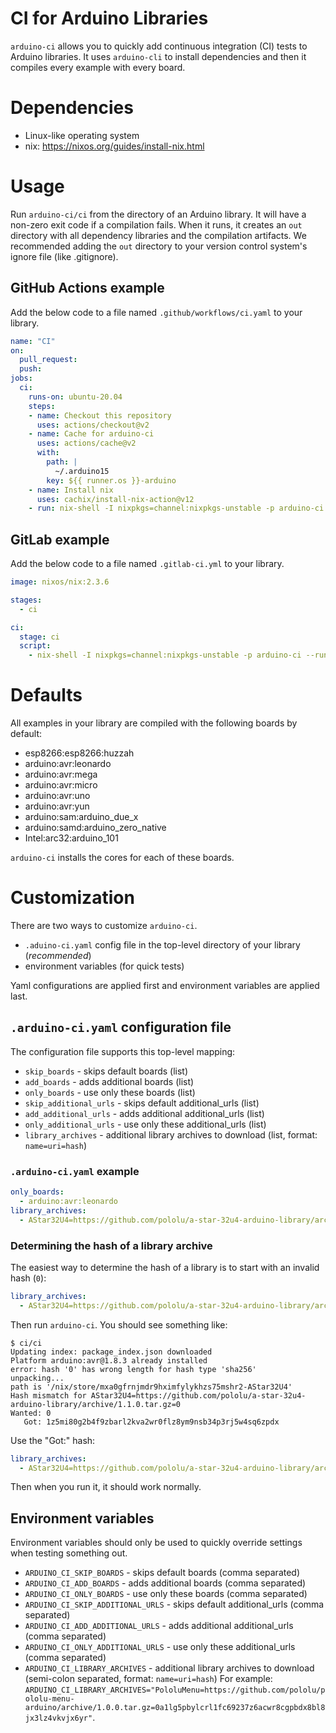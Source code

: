 # CI for Arduino Libraries

`arduino-ci` allows you to quickly add continuous integration (CI) tests to Arduino libraries. It uses `arduino-cli` to install dependencies and then it compiles every example with every board.

# Dependencies

* Linux-like operating system
* nix: https://nixos.org/guides/install-nix.html

# Usage

Run `arduino-ci/ci` from the directory of an Arduino library. It will have a non-zero exit code if a compilation fails. When it runs, it creates an `out` directory with all dependency libraries and the compilation artifacts. We recommended adding the `out` directory to your version control system's ignore file (like .gitignore).

## GitHub Actions example

Add the below code to a file named `.github/workflows/ci.yaml` to your library.

```yaml
name: "CI"
on:
  pull_request:
  push:
jobs:
  ci:
    runs-on: ubuntu-20.04
    steps:
    - name: Checkout this repository
      uses: actions/checkout@v2
    - name: Cache for arduino-ci
      uses: actions/cache@v2
      with:
        path: |
          ~/.arduino15
        key: ${{ runner.os }}-arduino
    - name: Install nix
      uses: cachix/install-nix-action@v12
    - run: nix-shell -I nixpkgs=channel:nixpkgs-unstable -p arduino-ci --run "arduino-ci"
```

## GitLab example

Add the below code to a file named `.gitlab-ci.yml` to your library.

```yaml
image: nixos/nix:2.3.6

stages:
  - ci

ci:
  stage: ci
  script:
    - nix-shell -I nixpkgs=channel:nixpkgs-unstable -p arduino-ci --run "arduino-ci"
```

# Defaults

All examples in your library are compiled with the following boards by default:

* esp8266:esp8266:huzzah
* arduino:avr:leonardo
* arduino:avr:mega
* arduino:avr:micro
* arduino:avr:uno
* arduino:avr:yun
* arduino:sam:arduino_due_x
* arduino:samd:arduino_zero_native
* Intel:arc32:arduino_101

`arduino-ci` installs the cores for each of these boards.

# Customization

There are two ways to customize `arduino-ci`.

* `.aduino-ci.yaml` config file in the top-level directory of your library (*recommended*)
* environment variables (for quick tests)

Yaml configurations are applied first and environment variables are applied last.

## `.arduino-ci.yaml` configuration file

The configuration file supports this top-level mapping:

* `skip_boards` - skips default boards (list)
* `add_boards` -  adds additional boards (list)
* `only_boards` -  use only these boards (list)
* `skip_additional_urls` - skips default additional_urls (list)
* `add_additional_urls` -  adds additional additional_urls (list)
* `only_additional_urls` -  use only these additional_urls (list)
* `library_archives` - additional library archives to download (list, format: `name=uri=hash`)

### `.arduino-ci.yaml` example

```yaml
only_boards:
  - arduino:avr:leonardo
library_archives:
  - AStar32U4=https://github.com/pololu/a-star-32u4-arduino-library/archive/1.1.0.tar.gz=1z5mi80g2b4f9zbarl2kva2wr0flz8ym9nsb34p3rj5w4sq6zpdx
```

### Determining the hash of a library archive

The easiest way to determine the hash of a library is to start with an invalid hash (`0`):

```yaml
library_archives:
  - AStar32U4=https://github.com/pololu/a-star-32u4-arduino-library/archive/1.1.0.tar.gz=0
```

Then run `arduino-ci`. You should see something like:

```ShellSession
$ ci/ci
Updating index: package_index.json downloaded
Platform arduino:avr@1.8.3 already installed
error: hash '0' has wrong length for hash type 'sha256'
unpacking...
path is '/nix/store/mxa0gfrnjmdr9hximfylykhzs75mshr2-AStar32U4'
Hash mismatch for AStar32U4=https://github.com/pololu/a-star-32u4-arduino-library/archive/1.1.0.tar.gz=0
Wanted: 0
   Got: 1z5mi80g2b4f9zbarl2kva2wr0flz8ym9nsb34p3rj5w4sq6zpdx
```

Use the "Got:" hash:

```yaml
library_archives:
  - AStar32U4=https://github.com/pololu/a-star-32u4-arduino-library/archive/1.1.0.tar.gz=1z5mi80g2b4f9zbarl2kva2wr0flz8ym9nsb34p3rj5w4sq6zpdx
```

Then when you run it, it should work normally.

## Environment variables

Environment variables should only be used to quickly override settings when testing something out.

* `ARDUINO_CI_SKIP_BOARDS` - skips default boards (comma separated)
* `ARDUINO_CI_ADD_BOARDS` -  adds additional boards (comma separated)
* `ARDUINO_CI_ONLY_BOARDS` -  use only these boards (comma separated)
* `ARDUINO_CI_SKIP_ADDITIONAL_URLS` - skips default additional_urls (comma separated)
* `ARDUINO_CI_ADD_ADDITIONAL_URLS` -  adds additional additional_urls (comma separated)
* `ARDUINO_CI_ONLY_ADDITIONAL_URLS` -  use only these additional_urls (comma separated)
* `ARDUINO_CI_LIBRARY_ARCHIVES` - additional library archives to download (semi-colon separated, format: `name=uri=hash`) For example: `ARDUINO_CI_LIBRARY_ARCHIVES="PololuMenu=https://github.com/pololu/pololu-menu-arduino/archive/1.0.0.tar.gz=0a1lg5pbylcrl1fc69237z6acwr8cgpbdx8bl8jx3lz4vkvjx6yr"`.
